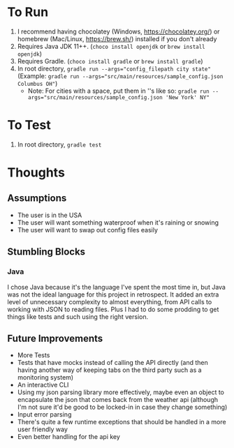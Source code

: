 # To Run
1. I recommend having chocolatey (Windows, https://chocolatey.org/) or homebrew (Mac/Linux, https://brew.sh/) installed if you don't already
2. Requires Java JDK 11++. (`choco install openjdk` or `brew install openjdk`)
3. Requires Gradle. (`choco install gradle` or `brew install gradle`)
4. In root directory, `gradle run --args="config_filepath city state"` (Example: `gradle run --args="src/main/resources/sample_config.json Columbus OH"`)
    - Note: For cities with a space, put them in ''s like so: `gradle run --args="src/main/resources/sample_config.json 'New York' NY"`

# To Test
1. In root directory, `gradle test`

# Thoughts
## Assumptions
- The user is in the USA
- The user will want something waterproof when it's raining or snowing
- The user will want to swap out config files easily

## Stumbling Blocks
### Java
I chose Java because it's the language I've spent the most time in, but Java was not the ideal language for this project in retrospect. It added an extra level of unnecessary complexity to almost everything, from API calls to working with JSON to reading files. Plus I had to do some prodding to get things like tests and such using the right version.

## Future Improvements
- More Tests
- Tests that have mocks instead of calling the API directly (and then having another way of keeping tabs on the third party such as a monitoring system)
- An interactive CLI
- Using my json parsing library more effectively, maybe even an object to encapsulate the json that comes back from the weather api (although I'm not sure it'd be good to be locked-in in case they change something)
- Input error parsing
- There's quite a few runtime exceptions that should be handled in a more user friendly way
- Even better handling for the api key